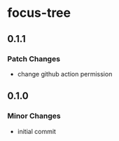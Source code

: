 # focus-tree

## 0.1.1

### Patch Changes

- change github action permission

## 0.1.0

### Minor Changes

- initial commit
